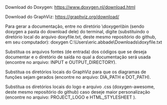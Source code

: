Download do Doxygen: https://www.doxygen.nl/download.html 

Download do GraphViz:  https://graphviz.org/download/ 



Para gerar a documentação, entre no diretório \doxygen\bin (sendo doxygen a pasta do download dele) do terminal, digite (substituindo o diretório local do arquivo doxyfile.txt, deste mesmo repositório do github, em seu computador): doxygen C:\Users\eric.abbade\Downloads\doxyfile.txt



Substitua os arquivos fontes (de entrada) dos códigos que se deseja documentar e o diretório de saída no qual a documentação será usada (encontre no arquivo: INPUT e OUTPUT_DIRECTORY).

Substitua os diretórios locais do GraphViz para que os diagramas de funções sejam gerados (encontre no arquivo: DIA_PATH e DOT_PATH).

Substitua os diretórios locais do logo e arquivo .css (doxygen-awesome, deste mesmo repositório do github) caso deseje maior personalização (encontre no arquivo: PROJECT_LOGO e HTML_STYLESHEET ).
